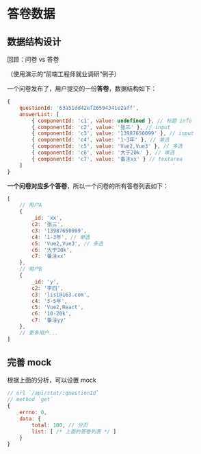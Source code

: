 # 答卷数据

## 数据结构设计

回顾：问卷 vs 答卷

（使用演示的“前端工程师就业调研”例子）

一个问卷发布了，用户提交的一份**答卷**，数据结构如下：

```js
{
    questionId: '63a51dd42ef26594341e2aff',
    answerList: [
        { componentId: 'c1', value: undefined }, // 标题 info
        { componentId: 'c2', value: '张三' }, // input
        { componentId: 'c3', value: '13987650099' }, // input
        { componentId: 'c4', value: '1-3年' }, // 单选
        { componentId: 'c5', value: 'Vue2,Vue3' }, // 多选
        { componentId: 'c6', value: '大于20k' }, // 单选
        { componentId: 'c7', value: '备注xx' } // textarea
    ]
}
```

**一个问卷对应多个答卷**，所以一个问卷的所有答卷列表如下：

```js
[
    // 用户A
    {
        _id: 'xx',
        c2: '张三',
        c3: '13987650099',
        c4: '1-3年', // 单选
        c5: 'Vue2,Vue3', // 多选
        c6: '大于20k',
        c7: '备注xx'
    },
    // 用户B
    {
        _id: 'y',
        c2: '李四',
        c3: 'lisi@163.com',
        c4: '3-5年',
        c5: 'Vue2,React',
        c6: '10-20k',
        c7: '备注yy'
    },
    // 更多用户...
]
```

## 完善 mock

根据上面的分析，可以设置 mock

```js
// url `/api/stat/:questionId`
// method `get`
{
    errno: 0,
    data: {
        total: 100, // 分页
        list: [ /* 上面的答卷列表 */ ]
    }
}
```
